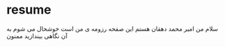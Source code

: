 # resume
 سلام من امیر محمد دهقان هستم این صفحه رزومه ی من است خوشحال می شوم به آن نگاهی بیندازید ممنون
